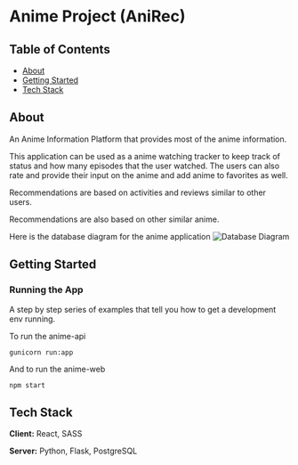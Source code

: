 # Anime Project (AniRec)

## Table of Contents

- [About](#about)
- [Getting Started](#getting_started)
- [Tech Stack](#tech_stack)



## About 

An Anime Information Platform that provides most of the anime information. 

This application can be used as a anime watching tracker to keep track of status and how many episodes that the user watched. The users can also rate and provide their input on the anime and add anime to favorites as well. 

Recommendations are based on activities and reviews similar to other users. 

Recommendations are also based on other similar anime. 

Here is the database diagram for the anime application
![Database Diagram](/dbtable)

## Getting Started 

### Running the App

A step by step series of examples that tell you how to get a development env running.

To run the anime-api

```
gunicorn run:app 
```

And to run the anime-web

```
npm start
```

## Tech Stack  

**Client:** React, SASS 

**Server:** Python, Flask, PostgreSQL


